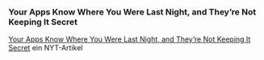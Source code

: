 ### Your Apps Know Where You Were Last Night, and They’re Not Keeping It Secret
[Your Apps Know Where You Were Last Night, and They’re Not Keeping It Secret](https://www.nytimes.com/interactive/2018/12/10/business/location-data-privacy-apps.html)
ein NYT-Artikel
